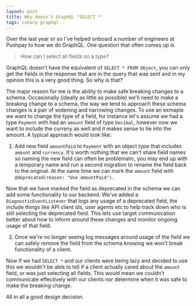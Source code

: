 ```yaml
---
layout: post
title: Why doesn't GraphQL "SELECT *"
tags: csharp graphql
---
```


Over the last year or so I've helped onboard a number of engineers at Pushpay to how we do GraphQL. One question that often comes up is

> How can I select all fields on a type?

GraphQL doesn't have the equivalent of `SELECT * FROM Object`, you can only get the fields in the response that are in the query that was sent and in my opinion this is a very good thing. So why is that?

The major reason for me is the ability to make safe breaking changes to a schema. Occasionally (ideally as little as possible) we'll need to make a breaking change to a schema, the way we tend to approach these schema changes is a pair of widening and narrowing changes. To use an exmaple we want to change the type of a field, for instance let's assume we had a type `Payment` with had an `amount` field of type `Decimal`, however now we want to include the curreny as well and it makes sense to tie into the amount. A typical approach would look like:

1. Add new field `amountPaid` to `Payment` with an object type that includes `amount` and `currency`. It's worth nothing that we can't share field names so naming the new field can often be problematic, you may end up with a temporary name and run a second migration to rename the field back to the original. At the same time we can mark the `amount` field with `@deprecated(reason: "Use amountPaid")`.

Now that we have marked the field as deprecated in the schema we can add some functionality to our backend. We've added a `DiagnosticEventListener` that logs any usage of a deprecated field, the include things like API client ids, user agents etc to help track down who is still selecting the deprecated field. This lets use target communication better about how to inform around these changes and monitor ongoing usage of that field.

2. Once we're no longer seeing log messages around usage of the field we can safely remove the field from the schema knowing we won't break functionality of a client.

Now if we had `SELECT *` and our clients were being lazy and decided to use this we wouldn't be able to tell if a client actually cared about the `amount` field, or was just selecting all fields. This would mean we couldn't communicate effectively with our clients nor determine when it was safe to make the breaking change.

All in all a good design decision.